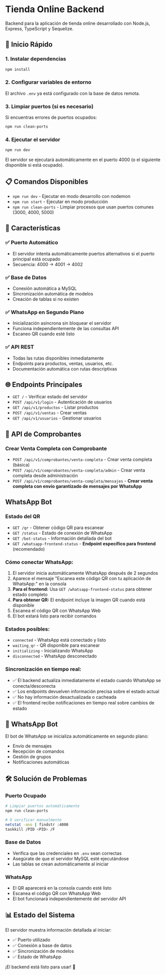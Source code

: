 # Tienda Online Backend

Backend para la aplicación de tienda online desarrollado con Node.js, Express, TypeScript y Sequelize.

## 🚀 Inicio Rápido

### 1. Instalar dependencias
```bash
npm install
```

### 2. Configurar variables de entorno
El archivo `.env` ya está configurado con la base de datos remota.

### 3. Limpiar puertos (si es necesario)
Si encuentras errores de puertos ocupados:
```bash
npm run clean-ports
```

### 4. Ejecutar el servidor
```bash
npm run dev
```

El servidor se ejecutará automáticamente en el puerto 4000 (o el siguiente disponible si está ocupado).

## 📋 Comandos Disponibles

- `npm run dev` - Ejecutar en modo desarrollo con nodemon
- `npm run start` - Ejecutar en modo producción
- `npm run clean-ports` - Limpiar procesos que usan puertos comunes (3000, 4000, 5000)

## 🔧 Características

### ✅ Puerto Automático
- El servidor intenta automáticamente puertos alternativos si el puerto principal está ocupado
- Secuencia: 4000 → 4001 → 4002

### ✅ Base de Datos
- Conexión automática a MySQL
- Sincronización automática de modelos
- Creación de tablas si no existen

### ✅ WhatsApp en Segundo Plano
- Inicialización asíncrona sin bloquear el servidor
- Funciona independientemente de las consultas API
- Escaneo QR cuando esté listo

### ✅ API REST
- Todas las rutas disponibles inmediatamente
- Endpoints para productos, ventas, usuarios, etc.
- Documentación automática con rutas descriptivas

## 🌐 Endpoints Principales

- `GET /` - Verificar estado del servidor
- `POST /api/v1/login` - Autenticación de usuarios
- `GET /api/v1/productos` - Listar productos
- `POST /api/v1/ventas` - Crear ventas
- `GET /api/v1/usuarios` - Gestionar usuarios

## 📄 API de Comprobantes

### Crear Venta Completa con Comprobante

- `POST /api/v1/comprobantes/venta-completa` - Crear venta completa (básica)
- `POST /api/v1/comprobantes/venta-completa/admin` - Crear venta completa desde administración
- `POST /api/v1/comprobantes/venta-completa/mensajes` - **Crear venta completa con envío garantizado de mensajes por WhatsApp**

##  WhatsApp Bot

### Estado del QR
- `GET /qr` - Obtener código QR para escanear
- `GET /status` - Estado de conexión de WhatsApp
- `GET /bot-status` - Información detallada del bot
- `GET /whatsapp-frontend-status` - **Endpoint específico para frontend** (recomendado)

### Cómo conectar WhatsApp:
1. El servidor inicia automáticamente WhatsApp después de 2 segundos
2. Aparece el mensaje "Escanea este código QR con tu aplicación de WhatsApp:" en la consola
3. **Para el frontend:** Usa `GET /whatsapp-frontend-status` para obtener estado completo
4. **Para obtener QR:** El endpoint incluye la imagen QR cuando está disponible
5. Escanea el código QR con WhatsApp Web
6. El bot estará listo para recibir comandos

### Estados posibles:
- `connected` - WhatsApp está conectado y listo
- `waiting_qr` - QR disponible para escanear
- `initializing` - Inicializando WhatsApp
- `disconnected` - WhatsApp desconectado

### Sincronización en tiempo real:
- ✅ El backend actualiza inmediatamente el estado cuando WhatsApp se conecta/desconecta
- ✅ Los endpoints devuelven información precisa sobre el estado actual
- ✅ No hay información desactualizada o cacheada
- ✅ El frontend recibe notificaciones en tiempo real sobre cambios de estado

## 📱 WhatsApp Bot

El bot de WhatsApp se inicializa automáticamente en segundo plano:
- Envío de mensajes
- Recepción de comandos
- Gestión de grupos
- Notificaciones automáticas

## 🛠️ Solución de Problemas

### Puerto Ocupado
```bash
# Limpiar puertos automáticamente
npm run clean-ports

# O verificar manualmente
netstat -ano | findstr :4000
taskkill /PID <PID> /F
```

### Base de Datos
- Verifica que las credenciales en `.env` sean correctas
- Asegúrate de que el servidor MySQL esté ejecutándose
- Las tablas se crean automáticamente al iniciar

### WhatsApp
- El QR aparecerá en la consola cuando esté listo
- Escanea el código QR con WhatsApp Web
- El bot funcionará independientemente del servidor API

## 📊 Estado del Sistema

El servidor muestra información detallada al iniciar:
- ✅ Puerto utilizado
- ✅ Conexión a base de datos
- ✅ Sincronización de modelos
- ✅ Estado de WhatsApp

¡El backend está listo para usar! 🎉